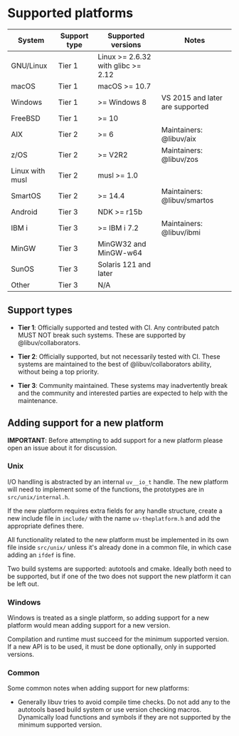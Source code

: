 # Supported platforms

|  System | Support type | Supported versions | Notes |
|---|---|---|---|
| GNU/Linux | Tier 1 | Linux >= 2.6.32 with glibc >= 2.12 | |
| macOS | Tier 1 | macOS >= 10.7 | |
| Windows | Tier 1 | >= Windows 8 | VS 2015 and later are supported |
| FreeBSD | Tier 1 | >= 10 | |
| AIX | Tier 2 | >= 6 | Maintainers: @libuv/aix |
| z/OS | Tier 2 | >= V2R2 | Maintainers: @libuv/zos |
| Linux with musl | Tier 2 | musl >= 1.0 | |
| SmartOS | Tier 2 | >= 14.4 | Maintainers: @libuv/smartos |
| Android | Tier 3 | NDK >= r15b | |
| IBM i | Tier 3 | >= IBM i 7.2 | Maintainers: @libuv/ibmi |
| MinGW | Tier 3 | MinGW32 and MinGW-w64 | |
| SunOS | Tier 3 | Solaris 121 and later | |
| Other | Tier 3 | N/A | |

## Support types

* **Tier 1**: Officially supported and tested with CI. Any contributed patch
  MUST NOT break such systems. These are supported by @libuv/collaborators.

* **Tier 2**: Officially supported, but not necessarily tested with CI. These
  systems are maintained to the best of @libuv/collaborators ability,
  without being a top priority.

* **Tier 3**: Community maintained. These systems may inadvertently break and the
  community and interested parties are expected to help with the maintenance.

## Adding support for a new platform

**IMPORTANT**: Before attempting to add support for a new platform please open
an issue about it for discussion.

### Unix

I/O handling is abstracted by an internal `uv__io_t` handle. The new platform
will need to implement some of the functions, the prototypes are in
``src/unix/internal.h``.

If the new platform requires extra fields for any handle structure, create a
new include file in ``include/`` with the name ``uv-theplatform.h`` and add
the appropriate defines there.

All functionality related to the new platform must be implemented in its own
file inside ``src/unix/`` unless it's already done in a common file, in which
case adding an `ifdef` is fine.

Two build systems are supported: autotools and cmake. Ideally both need to be
supported, but if one of the two does not support the new platform it can be
left out.

### Windows

Windows is treated as a single platform, so adding support for a new platform
would mean adding support for a new version.

Compilation and runtime must succeed for the minimum supported version. If a
new API is to be used, it must be done optionally, only in supported versions.

### Common

Some common notes when adding support for new platforms:

* Generally libuv tries to avoid compile time checks. Do not add any to the
  autotools based build system or use version checking macros.
  Dynamically load functions and symbols if they are not supported by the
  minimum supported version.
